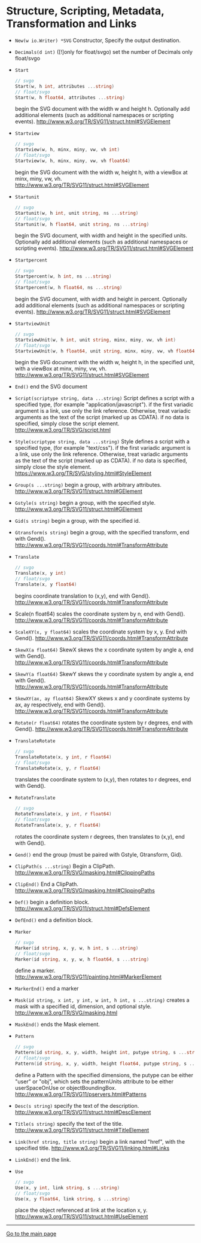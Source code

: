 # Structure, Scripting, Metadata, Transformation and Links

- `New(w io.Writer) *SVG` Constructor, Specify the output destination.

- `Decimals(d int)` ([!]only for float/svgo) set the number of Decimals only float/svgo

- `Start`

    ```go
    // svgo
    Start(w, h int, attributes ...string)
    // float/svgo
    Start(w, h float64, attributes ...string)
    ```

    begin the SVG document with the width w and height h. Optionally add additional elements
    (such as additional namespaces or scripting events).
    <http://www.w3.org/TR/SVG11/struct.html#SVGElement>

- `Startview`

    ```go
    // svgo
    Startview(w, h, minx, miny, vw, vh int)
    // float/svgo
    Startview(w, h, minx, miny, vw, vh float64)
    ```

    begin the SVG document with the width w, height h, with a viewBox at minx, miny, vw, vh.
    <http://www.w3.org/TR/SVG11/struct.html#SVGElement>
  
- `Startunit`

    ```go
    // svgo
    Startunit(w, h int, unit string, ns ...string)
    // float/svgo
    Startunit(w, h float64, unit string, ns ...string)
    ```

    begin the SVG document, with width and height in the specified units. Optionally add additional elements
    (such as additional namespaces or scripting events).
    <http://www.w3.org/TR/SVG11/struct.html#SVGElement>

- `Startpercent`

    ```go
    // svgo
    Startpercent(w, h int, ns ...string)
    // float/svgo
    Startpercent(w, h float64, ns ...string)
    ```

    begin the SVG document, with width and height in percent. Optionally add additional elements
    (such as additional namespaces or scripting events).
    <http://www.w3.org/TR/SVG11/struct.html#SVGElement>

- `StartviewUnit`

    ```go
    // svgo
    StartviewUnit(w, h int, unit string, minx, miny, vw, vh int)
    // float/svgo
    StartviewUnit(w, h float64, unit string, minx, miny, vw, vh float64)
    ```

    begin the SVG document with the width w, height h, in the specified unit,
    with a viewBox at minx, miny, vw, vh.
    <http://www.w3.org/TR/SVG11/struct.html#SVGElement>

- `End()` end the SVG document
  
- `Script(scriptype string, data ...string)`
    Script defines a script with a specified type, (for example "application/javascript").
    if the first variadic argument is a link, use only the link reference.
    Otherwise, treat variadic arguments as the text of the script (marked up as CDATA).
    if no data is specified, simply close the script element.
    <http://www.w3.org/TR/SVG/script.html>
  
- `Style(scriptype string, data ...string)`
    Style defines a script with a specified type, (for example "text/css").
    if the first variadic argument is a link, use only the link reference.
    Otherwise, treat variadic arguments as the text of the script (marked up as CDATA).
    if no data is specified, simply close the style element.
    <https://www.w3.org/TR/SVG/styling.html#StyleElement>
  
- `Group(s ...string)` begin a group, with arbitrary attributes.
    <http://www.w3.org/TR/SVG11/struct.html#GElement>

- `Gstyle(s string)` begin a group, with the specified style.
    <http://www.w3.org/TR/SVG11/struct.html#GElement>

- `Gid(s string)` begin a group, with the specified id.

- `Gtransform(s string)` begin a group, with the specified transform, end with Gend().
    <http://www.w3.org/TR/SVG11/coords.html#TransformAttribute>

- `Translate`

    ```go
    // svgo
    Translate(x, y int)
    // float/svgo
    Translate(x, y float64)
    ```

    begins coordinate translation to (x,y), end with Gend().
    <http://www.w3.org/TR/SVG11/coords.html#TransformAttribute>

- Scale(n float64)
    scales the coordinate system by n, end with Gend().
    <http://www.w3.org/TR/SVG11/coords.html#TransformAttribute>
  
- `ScaleXY(x, y float64)` scales the coordinate system by x, y. End with Gend().
    <http://www.w3.org/TR/SVG11/coords.html#TransformAttribute>

- `SkewX(a float64)` SkewX skews the x coordinate system by angle a, end with Gend().
    <http://www.w3.org/TR/SVG11/coords.html#TransformAttribute>

- `SkewY(a float64)` SkewY skews the y coordinate system by angle a, end with Gend().
    <http://www.w3.org/TR/SVG11/coords.html#TransformAttribute>

- `SkewXY(ax, ay float64)` SkewXY skews x and y coordinate systems by ax, ay respectively, end with Gend().
    <http://www.w3.org/TR/SVG11/coords.html#TransformAttribute>

- `Rotate(r float64)` rotates the coordinate system by r degrees, end with Gend().
    <http://www.w3.org/TR/SVG11/coords.html#TransformAttribute>

- `TranslateRotate`

    ```go
    // svgo
    TranslateRotate(x, y int, r float64)
    // float/svgo
    TranslateRotate(x, y, r float64)
    ```

    translates the coordinate system to (x,y), then rotates to r degrees, end with Gend().

- `RotateTranslate`

    ```go
    // svgo
    RotateTranslate(x, y int, r float64)
    // float/svgo
    RotateTranslate(x, y, r float64)
    ```

    rotates the coordinate system r degrees, then translates to (x,y), end with Gend().

- `Gend()` end the group (must be paired with Gstyle, Gtransform, Gid).

- `ClipPath(s ...string)` Begin a ClipPath.
    <http://www.w3.org/TR/SVG/masking.html#ClippingPaths>

- `ClipEnd()` End a ClipPath.
    <http://www.w3.org/TR/SVG/masking.html#ClippingPaths>

- `Def()` begin a definition block.
    <http://www.w3.org/TR/SVG11/struct.html#DefsElement>

- `DefEnd()` end a definition block.

- `Marker`

    ```go
    // svgo
    Marker(id string, x, y, w, h int, s ...string)
    // float/svgo
    Marker(id string, x, y, w, h float64, s ...string)
    ```

    define a marker.
    <http://www.w3.org/TR/SVG11/painting.html#MarkerElement>

- `MarkerEnd()` end a marker
  
- `Mask(id string, x int, y int, w int, h int, s ...string)`
    creates a mask with a specified id, dimension, and optional style.
    <http://www.w3.org/TR/SVG/masking.html>
  
- `MaskEnd()` ends the Mask element.

- `Pattern`

    ```go
    // svgo
    Pattern(id string, x, y, width, height int, putype string, s ...string)
    // float/svgo
    Pattern(id string, x, y, width, height float64, putype string, s ...string)
    ```

    define a Pattern with the specified dimensions, the putype can be either "user" or "obj",
    which sets the patternUnits attribute to be either userSpaceOnUse or objectBoundingBox.
    <http://www.w3.org/TR/SVG11/pservers.html#Patterns>

- `Desc(s string)` specify the text of the description.
    <http://www.w3.org/TR/SVG11/struct.html#DescElement>

- `Title(s string)` specify the text of the title.
    <http://www.w3.org/TR/SVG11/struct.html#TitleElement>

- `Link(href string, title string)` begin a link named "href", with the specified title.
    <http://www.w3.org/TR/SVG11/linking.html#Links>

- `LinkEnd()` end the link.

- `Use`

    ```go
    // svgo
    Use(x, y int, link string, s ...string)
    // float/svgo
    Use(x, y float64, link string, s ...string)
    ```

    place the object referenced at link at the location x, y.
    <http://www.w3.org/TR/SVG11/struct.html#UseElement>

---
[Go to the main page][]

[Go to the main page]: ../README.md
